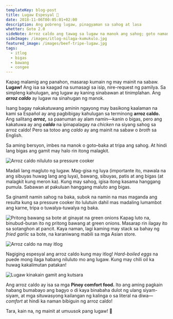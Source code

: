 ```yaml
---
templateKey: blog-post
title: Lugaw Espesyal 🍲
date: 2018-11-06T00:05:01+02:00
description: Ang pobreng lugaw, pinagyaman sa sahog at lasa
whetter: Goto 2.0
sideNote: Arroz caldo ang tawag sa lugaw na manok ang sahog; goto naman ang tawag kapag bituka ang sahog ng lugaw. Espesyal ang anumang lugaw kapag sinamahan ng nilagang itlog.
sideImage: /images/itlog-nilaga-kumukulo.jpg
featured_image: /images/beef-tripe-lugaw.jpg
tags:
  - itlog
  - bigas
  - bawang
  - congee
---
```


Kapag malamig ang panahon, masarap kumain ng may mainit na sabaw. **Lugaw!** Ang isa sa kaagad na sumasagi sa isip, nire-request ng pamilya. Sa simpleng kahulugan, ang lugaw ay kaning sinabawan at tinimplahan. Ang **_arroz caldo_** ay lugaw na sinahugan ng manok. 

Isang bagay nakakatuwang aminin ngayong may basikong kaalaman na kami sa Español ay ang pagbibigay kahulugan sa terminong **arroz caldo.** Ang salitang **_arroz,_** sa paanuman ay alam namin—kanin o bigas, pero ang kakatuwa ay ang **_caldo_** na ipinapalagay na *chicken* na siyang sahog sa arroz caldo! Pero sa totoo ang *caldo* ay ang mainit na sabaw o *broth* sa English. 

Sa aming bersyon, imbes na manok o goto–baka at tripa ang sahog. At hindi lang bigas ang gamit may halo rin itong malagkit.

![Arroz caldo niluluto sa pressure cooker](/images/lugaw-pressurre-ccoker.jpg)

Madali lang magluto ng lugaw. Mag-gisa ng luya (importante ito, mawala na ang sibuyas huwag lang ang luya), bawang, sibuyas, patis at ang bigas (at malagkit kung meron ka). Kung may sahog, igisa itong kasama hanggang pumula. Sabawan at pakuluan hanggang maluto ang bigas.  

Sa ginamit namin sahog na baka, subok na namin na mas maganda ang resulta kung sa pressure cooker ito lulutuin dahil mas madaling lumambot ang karne, tripa o tuwalya-tuwalya ng baka.

![Pritong bawang sa bote at ginayat na green onions](/images/fried-garlic-green-onions.jpg)
Kapag luto na, binubud-buran ito ng pritong bawang at green onions. Masarap rin ilagay ito sa sotanghon at pancit. Kaya naman, lagi kaming may stack sa bahay ng *fried garlic* sa bote, na karaniwang mabili sa mga Asian store.

<img class="wide" src="/images/lugaw-espesyal-itlog.jpg" alt="Arroz caldo na may itlog">

Nagiging espesyal ang arroz caldo kung may itlog! *Hard-boiled eggs* na puede mong ilaga habang niluluto mo ang lugaw. Kung may chili oil ka huwag kakalimutan patakan!

![Lugaw kinakain gamit ang kutsara](/images/lugaw-tripa-spoon.jpg)

Ang arroz caldo ay isa sa mga **Pinoy comfort food.** Ito ang aming pagkain habang bumabayo ang bagyo o di kaya binabaha dulot ng ulang siyam-siyam, at mga situwasyong kailangan ng kalinga o sa literal na diwa—*comfort* at hindi ka naman bibiguin ng arroz caldo!

Tara, kain na, ng mainit at umuusok pang lugaw! 🍲